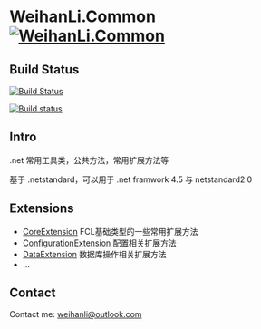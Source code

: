# WeihanLi.Common [![WeihanLi.Common](https://img.shields.io/nuget/v/WeihanLi.Common.svg)](https://www.nuget.org/packages/WeihanLi.Common/)

## Build Status

[![Build Status](https://travis-ci.org/WeihanLi/WeihanLi.Common.svg?branch=master)](https://travis-ci.org/WeihanLi/WeihanLi.Common)

[![Build status](https://ci.appveyor.com/api/projects/status/6dk78ird5agk1ry8/branch/master?svg=true)](https://ci.appveyor.com/project/WeihanLi/weihanli-common/branch/master)

## Intro

.net 常用工具类，公共方法，常用扩展方法等

基于 .netstandard，可以用于 .net framwork 4.5 与 netstandard2.0

## Extensions

- [CoreExtension](./src/WeihanLi.Common/Extensions/CoreExtension.cs) FCL基础类型的一些常用扩展方法
- [ConfigurationExtension](./src/WeihanLi.Common/Extensions/ConfigurationExtension.cs) 配置相关扩展方法
- [DataExtension](./src/WeihanLi.Common/Extensions/DataExtension.cs) 数据库操作相关扩展方法
- ...

## Contact

Contact me: <weihanli@outlook.com>